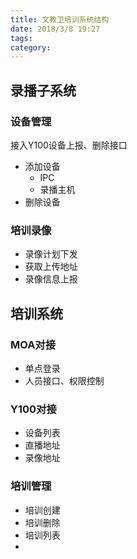 ```yaml
---
title: 文教卫培训系统结构
date: 2018/3/8 19:27
tags:
category: 
---
```

## 录播子系统

### 设备管理
接入Y100设备上报、删除接口
- 添加设备
  - IPC
  - 录播主机
- 删除设备

### 培训录像
- 录像计划下发
- 获取上传地址
- 录像信息上报

## 培训系统
### MOA对接
- 单点登录
- 人员接口、权限控制
### Y100对接
- 设备列表
- 直播地址
- 录像地址
### 培训管理
- 培训创建
- 培训删除
- 培训列表
- 
